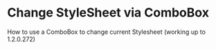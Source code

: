 # Change StyleSheet via ComboBox

How to use a ComboBox to change current Stylesheet (working up to 1.2.0.272)
